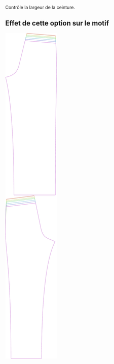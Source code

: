 ---
---
Contrôle la largeur de la ceinture.


## Effet de cette option sur le motif
![Cette image montre l'effet de cette option en superposant plusieurs variantes qui ont une valeur différente pour cette option](titan_waistbandwidth_sample.svg "Effet de cette option sur le motif")